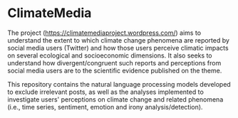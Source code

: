 # ClimateMedia 

The project (https://climatemediaproject.wordpress.com/) aims to understand the extent to which climate change phenomena are reported by social media users (Twitter) and how those users perceive climatic impacts on several ecological and socioeconomic dimensions. It also seeks to understand how divergent/congruent such reports and perceptions from social media users are to the scientific evidence published on the theme.

This repository contains the natural language processing models developed to exclude irrelevant posts, as well as the analyses implemented to investigate users' perceptions on climate change and related phenomena (i.e., time series, sentiment, emotion and irony analysis/detection).
